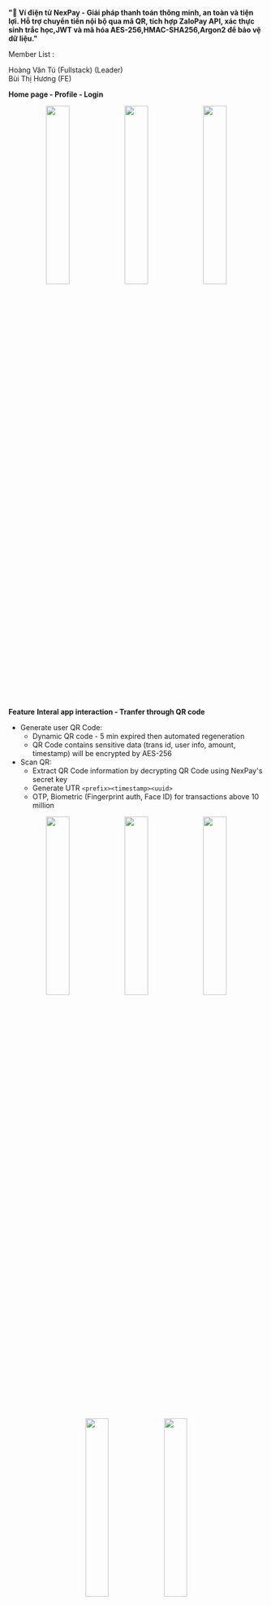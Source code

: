 **"📱 Ví điện tử NexPay - Giải pháp thanh toán thông minh, an toàn và tiện lợi. Hỗ trợ chuyển tiền nội bộ qua mã QR, tích hợp ZaloPay API, xác thực sinh trắc học,JWT và mã hóa AES-256,HMAC-SHA256,Argon2 để bảo vệ dữ liệu."**

Member List :

Hoàng Văn Tú (Fullstack) (Leader)\
Bùi Thị Hương (FE)

**Home page - Profile - Login**
<p align="center">
  <img src="https://github.com/user-attachments/assets/1ccf709c-32e5-4b17-a690-86b5052ee6bf" width="30%" />
  <img src="https://github.com/user-attachments/assets/70db48bf-70e1-4ac3-8e88-0f8c1092d6ea" width="30%" />
  <img src="https://github.com/user-attachments/assets/989e9d6b-4cc5-4ca9-b09c-560ff225c6e8" width="30%" />
</p>

**Feature**
**Interal app interaction - Tranfer through QR code**
- Generate user QR Code:
  + Dynamic QR code - 5 min expired then automated regeneration
  + QR Code contains sensitive data (trans id, user info, amount, timestamp) will be encrypted by AES-256
- Scan QR:
  + Extract QR Code information by decrypting QR Code using NexPay's secret key
  + Generate UTR `<prefix><timestamp><uuid>`
  + OTP, Biometric (Fingerprint auth, Face ID) for transactions above 10 million

<p align="center">
  <img src="https://github.com/user-attachments/assets/53844f7c-db65-42d7-b2e4-e14480381a68" width="30%" />
  <img src="https://github.com/user-attachments/assets/bd23300b-a21e-4ea8-9a03-e11164e401ca" width="30%" />
  <img src="https://github.com/user-attachments/assets/70e6a1d5-8e16-4ae1-93ac-178a7c28fc8e" width="30%" />
</p>

<p align="center">
  <img src="https://github.com/user-attachments/assets/c0e62dbe-2dc9-41e3-8bb3-b8b9f6980668" width="30%" />
  <img src="https://github.com/user-attachments/assets/26fe64ac-60e3-4bac-9f53-a85aa25050f3" width="30%" />
</p>

**External app interaction - Tranfer through Zalopay QR code**
- Create QR Code Zalopay with infor selected
- Using socket to trigger callback zalopay notification in client side

<p align="center">
  <img src="https://github.com/user-attachments/assets/200ab8f3-8a09-45e6-bc80-ec0494b6b195" width="30%" />
  <img src="https://github.com/user-attachments/assets/d1eba6b6-0eb8-48b8-83f4-76a79a38f158" width="30%" />
  <img src="https://github.com/user-attachments/assets/2efcbd30-45ad-4675-80c7-29f7360fb4e8" width="30%" />
</p>
<p align="center">
  <img src="https://github.com/user-attachments/assets/9f44748e-069e-435d-ab04-f54fa9c1f335" width="30%" />
  <img src="https://github.com/user-attachments/assets/216b8119-55de-468f-b7b9-077465773631" width="30%" />
</p>
 FB: https://www.facebook.com/VVVJeyyy/
